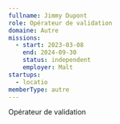 ```yaml
---
fullname: Jimmy Dupont
role: Opérateur de validation
domaine: Autre
missions:
  - start: 2023-03-08
    end: 2024-09-30
    status: independent
    employer: Malt
startups:
  - locatio
memberType: autre
---
```


Opérateur de validation
